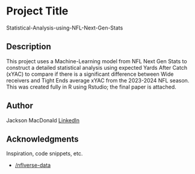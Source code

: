 # Project Title

Statistical-Analysis-using-NFL-Next-Gen-Stats

## Description

This project uses a Machine-Learning model from NFL Next Gen Stats to construct a detailed statistical analysis using expected Yards After Catch (xYAC) to compare if there is a significant difference between Wide receivers and Tight Ends average xYAC from the 2023-2024 NFL season. This was created fully in R using Rstudio; the final paper is attached.

## Author

Jackson MacDonald
[LinkedIn](https://www.linkedin.com/in/jackson-macdonald21)

## Acknowledgments

Inspiration, code snippets, etc.
* [/nflverse-data](https://github.com/nflverse/nflverse-data/releases/tag/nextgen_stats)
